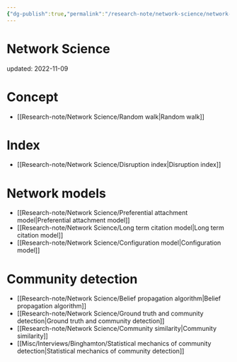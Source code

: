 ```yaml
---
{"dg-publish":true,"permalink":"/research-note/network-science/network-science/","dgPassFrontmatter":true}
---
```



# Network Science
updated: 2022-11-09


# Concept
- [[Research-note/Network Science/Random walk\|Random walk]]

# Index
- [[Research-note/Network Science/Disruption index\|Disruption index]]

# Network models
- [[Research-note/Network Science/Preferential attachment model\|Preferential attachment model]]
- [[Research-note/Network Science/Long term citation model\|Long term citation model]]
- [[Research-note/Network Science/Configuration model\|Configuration model]]

# Community detection 
- [[Research-note/Network Science/Belief propagation algorithm\|Belief propagation algorithm]]
- [[Research-note/Network Science/Ground truth and community detection\|Ground truth and community detection]]
- [[Research-note/Network Science/Community similarity\|Community similarity]]
- [[Misc/Interviews/Binghamton/Statistical mechanics of community detection\|Statistical mechanics of community detection]]